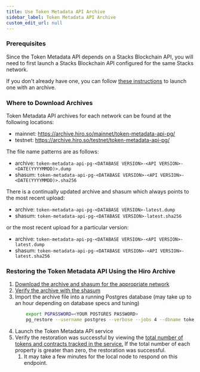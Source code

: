 ```yaml
---
title: Use Token Metadata API Archive
sidebar_label: Token Metadata API Archive
custom_edit_url: null
---
```


### Prerequisites

Since the Token Metadata API depends on a Stacks Blockchain API, you will need to first launch a Stacks Blockchain API configured for the same Stacks network.

If you don't already have one, you can follow [these instructions](#stacks-blockchain-api) to launch one with an archive.

### Where to Download Archives

Token Metadata API archives for each network can be found at the following locations:

- mainnet: https://archive.hiro.so/mainnet/token-metadata-api-pg/
- testnet: https://archive.hiro.so/testnet/token-metadata-api-pg/

The file name patterns are as follows:

- archive: `token-metadata-api-pg-<DATABASE VERSION>-<API VERSION>-<DATE(YYYYMMDD)>.dump`
- shasum: `token-metadata-api-pg-<DATABASE VERSION>-<API VERSION>-<DATE(YYYYMMDD)>.sha256`

There is a continually updated archive and shasum which always points to the most recent upload:

- archive: `token-metadata-api-pg-<DATABASE VERSION>-latest.dump`
- shasum: `token-metadata-api-pg-<DATABASE VERSION>-latest.sha256`

or the most recent upload for a particular version:

- archive: `token-metadata-api-pg-<DATABASE VERSION>-<API VERSION>-latest.dump`
- shasum: `token-metadata-api-pg-<DATABASE VERSION>-<API VERSION>-latest.sha256`

### Restoring the Token Metadata API Using the Hiro Archive

1. [Download the archive and shasum for the appropriate network](#where-to-download-archives-2)
1. [Verify the archive with the shasum](#verifying-integrity)
1. Import the archive file into a running Postgres database (may take up to an hour depending on database specs and tuning)
   ```bash
       export PGPASSWORD=<YOUR POSTGRES PASSWORD>
       pg_restore --username postgres --verbose --jobs 4 --dbname token_metadata_api /path/to/archive/file
   ```
1. Launch the Token Metadata API service
1. Verify the restoration was successful by viewing the [total number of tokens and contracts tracked in the service.](http://localhost:3000/metadata) If the total number of each property is greater than zero, the restoration was successful.
   1. It may take a few minutes for the local node to respond on this endpoint.
